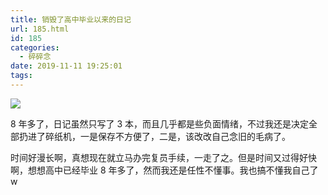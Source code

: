 ```yaml
---
title: 销毁了高中毕业以来的日记
url: 185.html
id: 185
categories:
  - 碎碎念
date: 2019-11-11 19:25:01
tags:
---
```


![](/img/post/IMG_0925.jpg)

8 年多了，日记虽然只写了 3 本，而且几乎都是些负面情绪，不过我还是决定全部扔进了碎纸机，一是保存不方便了，二是，该改改自己念旧的毛病了。

时间好漫长啊，真想现在就立马办完复员手续，一走了之。但是时间又过得好快啊，想想高中已经毕业 8 年多了，然而我还是任性不懂事。我也搞不懂我自己了 w
